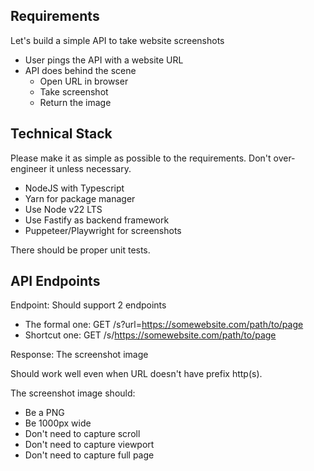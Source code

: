 
## Requirements

Let's build a simple API to take website screenshots

- User pings the API with a website URL 
- API does behind the scene
  - Open URL in browser
  - Take screenshot
  - Return the image

## Technical Stack

Please make it as simple as possible to the requirements. Don't over-engineer it unless necessary.

- NodeJS with Typescript
- Yarn for package manager
- Use Node v22 LTS
- Use Fastify as backend framework
- Puppeteer/Playwright for screenshots

There should be proper unit tests.

## API Endpoints

Endpoint: Should support 2 endpoints

- The formal one: GET /s?url=https://somewebsite.com/path/to/page
- Shortcut one: GET /s/https://somewebsite.com/path/to/page

Response: The screenshot image

Should work well even when URL doesn't have prefix http(s).

The screenshot image should:
- Be a PNG
- Be 1000px wide
- Don't need to capture scroll
- Don't need to capture viewport
- Don't need to capture full page

